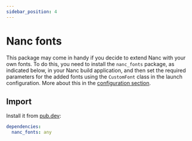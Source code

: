 ```yaml
---
sidebar_position: 4
---
```


# Nanc fonts

This package may come in handy if you decide to extend Nanc with your own fonts. To do this, you need to install the `nanc_fonts` package, as indicated below, in your Nanc build application, and then set the required parameters for the added fonts using the `CustomFont` class in the launch configuration. More about this in the [configuration section](../cms_configuration.md).

## Import

Install it from [pub.dev](https://pub.dev/packages/nanc_fonts):

```yaml
dependencies:
  nanc_fonts: any
```